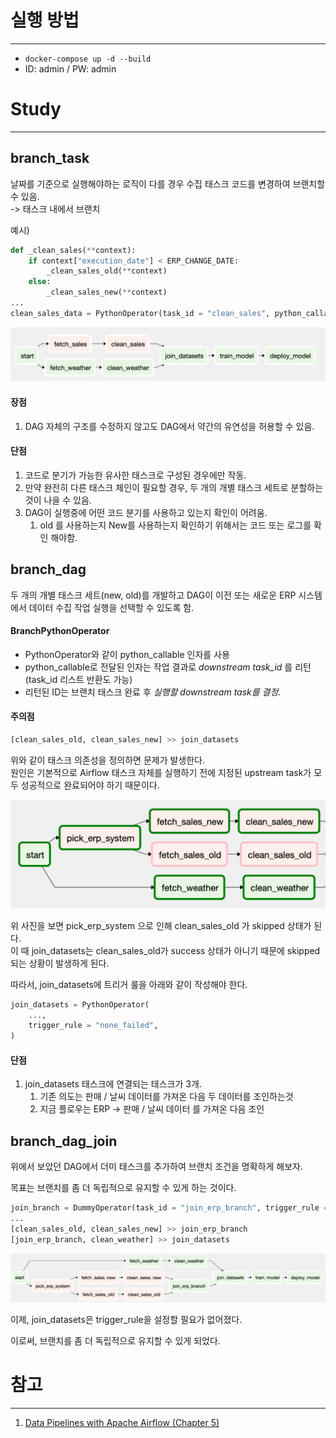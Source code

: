 # 실행 방법
---
* ```docker-compose up -d --build```
* ID: admin / PW: admin

# Study
---
## branch_task
날짜를 기준으로 실행해야하는 로직이 다를 경우 수집 태스크 코드를 변경하여 브랜치할 수 있음.  
-> 태스크 내에서 브랜치

예시)
```python
def _clean_sales(**context):
    if context["execution_date"] < ERP_CHANGE_DATE:
        _clean_sales_old(**context)
    else:
        _clean_sales_new(**context)
...
clean_sales_data = PythonOperator(task_id = "clean_sales", python_callable = _clean_sales)
```

![Graph view](../resources/03-branching-02_branch_function_DAG.png)

#### 장점
1. DAG 자체의 구조를 수정하지 않고도 DAG에서 약간의 유연성을 허용할 수 있음.

#### 단점
1. 코드로 분기가 가능한 유사한 태스크로 구성된 경우에만 작동.
2. 만약 완전히 다른 태스크 체인이 필요할 경우, 두 개의 개별 태스크 세트로 분할하는 것이 나을 수 있음.
3. DAG이 실행중에 어떤 코드 분기를 사용하고 있는지 확인이 어려움.
   1. old 를 사용하는지 New를 사용하는지 확인하기 위해서는 코드 또는 로그를 확인 해야함.

## branch_dag
두 개의 개별 태스크 세트(new, old)를 개발하고 DAG이 이전 또는 새로운 ERP 시스템에서 데이터 수집 작업 실행을 선택할 수 있도록 함.  

#### BranchPythonOperator
* PythonOperator와 같이 python_callable 인자를 사용
* python_callable로 전달된 인자는 작업 결과로 *downstream task_id* 를 리턴 (task_id 리스트 반환도 가능)
* 리턴된 ID는 브랜치 태스크 완료 후 *실행할 downstream task를 결정.*

#### 주의점
```python
[clean_sales_old, clean_sales_new] >> join_datasets
```
위와 같이 태스크 의존성을 정의하면 문제가 발생한다.  
원인은 기본적으로 Airflow 태스크 자체를 실행하기 전에 지정된 upstream task가 모두 성공적으로 완료되어야 하기 때문이다.

![위 의존성에 대한 그래프 뷰](../resources/03-branching-03_branch_task_01.png)

위 사진을 보면 pick_erp_system 으로 인해 clean_sales_old 가 skipped 상태가 된다.  
이 때 join_datasets는 clean_sales_old가 success 상태가 아니기 때문에 skipped 되는 상황이 발생하게 된다.

따라서, join_datasets에 트리거 룰을 아래와 같이 작성해야 한다.
```python
join_datasets = PythonOperator(
    ...,
    trigger_rule = "none_failed",
)
```

#### 단점
1. join_datasets 태스크에 연결되는 태스크가 3개.
   1. 기존 의도는 판매 / 날씨 데이터를 가져온 다음 두 데이터를 조인하는것
   2. 지금 플로우는 ERP -> 판매 / 날씨 데이터 를 가져온 다음 조인

## branch_dag_join
위에서 보았던 DAG에서 더미 태스크를 추가하여 브랜치 조건을 명확하게 해보자.

목표는 브랜치를 좀 더 독립적으로 유지할 수 있게 하는 것이다.

```python
join_branch = DummyOperator(task_id = "join_erp_branch", trigger_rule = "none_failed")
...
[clean_sales_old, clean_sales_new] >> join_erp_branch
[join_erp_branch, clean_weather] >> join_datasets
```

![join_branch을 활용하여 dag 구성](../resources/03-branching-04_branch_dag_join_01.png)

이제, join_datasets은 trigger_rule을 설정할 필요가 없어졌다.

이로써, 브랜치를 좀 더 독립적으로 유지할 수 있게 되었다.

# 참고
---
1. [Data Pipelines with Apache Airflow (Chapter 5)](https://github.com/K9Ns/data-pipelines-with-apache-airflow/tree/main/chapter05) 
